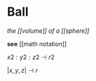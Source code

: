 # Ball

_the [[volume]] of a [[sphere]]_

**see** [[math notation]]

$x2 : y2 : z2 \dashv r2$

$|x, y, z| \dashv r$
